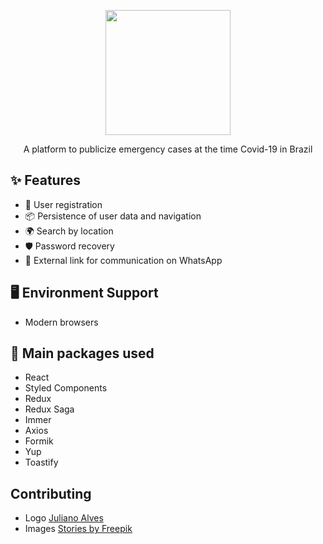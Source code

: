 <p align="center">
  <a href="https://www.comvida.online">
    <img width="200" src="https://users-comvida.s3.amazonaws.com/ComVida+(1).svg">
  </a>
</p>


<div align="center">


A platform to publicize emergency cases at the time Covid-19 in Brazil

</div>

## ✨ Features

- 🌈 User registration
- 📦 Persistence of user data and navigation
- 🌍 Search by location
- 🛡 Password recovery
- 🤝 External link for communication on WhatsApp

## 🖥 Environment Support

- Modern browsers



## 🔨 Main packages used

- React
- Styled Components
- Redux
- Redux Saga
- Immer
- Axios
- Formik
- Yup
- Toastify

## Contributing

- Logo <a href="https://www.linkedin.com/in/julianoalves7/">Juliano Alves </a>
- Images <a href="https://stories.freepik.com/"> Stories by Freepik </a>

